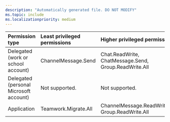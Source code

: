 ```yaml
---
description: "Automatically generated file. DO NOT MODIFY"
ms.topic: include
ms.localizationpriority: medium
---
```


|Permission type|Least privileged permissions|Higher privileged permissions|
|:---|:---|:---|
|Delegated (work or school account)|ChannelMessage.Send|Chat.ReadWrite, ChatMessage.Send, Group.ReadWrite.All|
|Delegated (personal Microsoft account)|Not supported.|Not supported.|
|Application|Teamwork.Migrate.All|ChannelMessage.ReadWrite.All, Group.ReadWrite.All|

